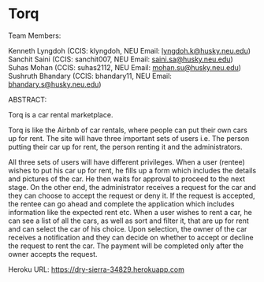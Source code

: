 # Torq

Team Members:

Kenneth Lyngdoh (CCIS: klyngdoh, NEU Email: lyngdoh.k@husky.neu.edu)  
Sanchit Saini (CCIS: sanchit007, NEU Email: saini.sa@husky.neu.edu)  
Suhas Mohan (CCIS: suhas2112, NEU Email: mohan.su@husky.neu.edu)  
Sushruth Bhandary (CCIS: bhandary11, NEU Email: bhandary.s@husky.neu.edu)  

ABSTRACT:

Torq is a car rental marketplace. 

Torq is like the Airbnb of car rentals, where people can put their own cars up for rent. The site will have three important sets of users i.e. The person putting their car up for rent, the person renting it and the administrators. 

All three sets of users will have different privileges. When a user (rentee) wishes to put his car up for rent, he fills up a form which includes the details and pictures of the car. He then waits for approval to proceed to the next stage. On the other end, the administrator receives a request for the car and they can choose to accept the request or deny it. If the request is accepted, the rentee can go ahead and complete the application which includes information like the expected rent etc. When a user wishes to rent a car, he can see a list of all the cars, as well as sort and filter it, that are up for rent and can select the car of his choice. Upon selection, the owner of the car receives a notification and they can decide on whether to accept or decline the request to rent the car. The payment will be completed only after the owner accepts the request. 

Heroku URL: https://dry-sierra-34829.herokuapp.com
